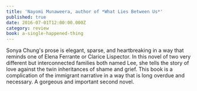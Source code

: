 ```yaml
---
title: 'Nayomi Munaweera, author of *What Lies Between Us*'
published: true
date: 2016-07-01T12:00:00.000Z
category: review
book: a-single-happened-thing
---
```



Sonya Chung's prose is elegant, sparse, and heartbreaking in a way that reminds one of Elena Ferrante or Clarice Lispector. In this novel of two very different but interconnected families both named Lee, she tells the story of love against the twin inheritances of shame and grief. This book is a complication of the immigrant narrative in a way that is long overdue and necessary. A gorgeous and important second novel.